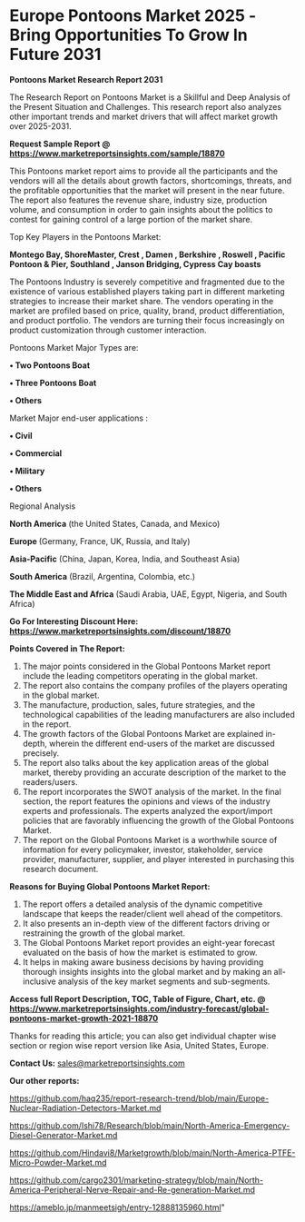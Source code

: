 # Europe Pontoons Market 2025 -Bring Opportunities To Grow In Future 2031

<strong>Pontoons Market Research Report 2031</strong>

The Research Report on Pontoons Market is a Skillful and Deep Analysis of the Present Situation and Challenges. This research report also analyzes other important trends and market drivers that will affect market growth over 2025-2031.

<strong>Request Sample Report @ <a href=https://www.marketreportsinsights.com/sample/18870>https://www.marketreportsinsights.com/sample/18870</a></strong>

This Pontoons market report aims to provide all the participants and the vendors will all the details about growth factors, shortcomings, threats, and the profitable opportunities that the market will present in the near future. The report also features the revenue share, industry size, production volume, and consumption in order to gain insights about the politics to contest for gaining control of a large portion of the market share.

Top Key Players in the Pontoons Market:

<strong>Montego Bay, ShoreMaster, Crest , Damen , Berkshire , Roswell , Pacific Pontoon & Pier, Southland , Janson Bridging, Cypress Cay boasts</strong>

The Pontoons Industry is severely competitive and fragmented due to the existence of various established players taking part in different marketing strategies to increase their market share. The vendors operating in the market are profiled based on price, quality, brand, product differentiation, and product portfolio. The vendors are turning their focus increasingly on product customization through customer interaction.

Pontoons Market Major Types are:

<strong>• Two Pontoons Boat

• Three Pontoons Boat

• Others</strong>

Market Major end-user applications :

<strong>• Civil

• Commercial

• Military

• Others</strong>

Regional Analysis

</u><strong><b>North America</b></strong> (the United States, Canada, and Mexico)

<strong><b>Europe </b></strong>(Germany, France, UK, Russia, and Italy)

<strong><b>Asia-Pacific</b></strong> (China, Japan, Korea, India, and Southeast Asia)

<strong><b>South America</b></strong> (Brazil, Argentina, Colombia, etc.)

<strong><b>The Middle East and Africa</b></strong> (Saudi Arabia, UAE, Egypt, Nigeria, and South Africa)

<strong>Go For Interesting Discount Here: <a href=https://www.marketreportsinsights.com/discount/18870>https://www.marketreportsinsights.com/discount/18870</a></strong>

<strong>Points Covered in The Report:</strong>
<ol>
  <li>The major points considered in the Global Pontoons Market report include the leading competitors operating in the global market.</li>
  <li>The report also contains the company profiles of the players operating in the global market.</li>
  <li>The manufacture, production, sales, future strategies, and the technological capabilities of the leading manufacturers are also included in the report.</li>
  <li>The growth factors of the Global Pontoons Market are explained in-depth, wherein the different end-users of the market are discussed precisely.</li>
  <li>The report also talks about the key application areas of the global market, thereby providing an accurate description of the market to the readers/users.</li>
  <li>The report incorporates the SWOT analysis of the market. In the final section, the report features the opinions and views of the industry experts and professionals. The experts analyzed the export/import policies that are favorably influencing the growth of the Global Pontoons Market.</li>
  <li>The report on the Global Pontoons Market is a worthwhile source of information for every policymaker, investor, stakeholder, service provider, manufacturer, supplier, and player interested in purchasing this research document.</li>
</ol>
<strong>Reasons for Buying Global Pontoons Market Report:</strong>

<ol>
  <li>The report offers a detailed analysis of the dynamic competitive landscape that keeps the reader/client well ahead of the competitors.</li>
  <li>It also presents an in-depth view of the different factors driving or restraining the growth of the global market.</li>
  <li>The Global Pontoons Market report provides an eight-year forecast evaluated on the basis of how the market is estimated to grow.</li>
  <li>It helps in making aware business decisions by having providing thorough insights insights into the global market and by making an all-inclusive analysis of the key market segments and sub-segments.</li>
</ol>
<strong>Access full Report Description, TOC, Table of Figure, Chart, etc. @ <a href=https://www.marketreportsinsights.com/industry-forecast/global-pontoons-market-growth-2021-18870>https://www.marketreportsinsights.com/industry-forecast/global-pontoons-market-growth-2021-18870</a></strong>


Thanks for reading this article; you can also get individual chapter wise section or region wise report version like Asia, United States, Europe.

<strong>Contact Us:</strong>
sales@marketreportsinsights.com

<strong>Our other reports:</strong>

<a href=https://github.com/haq235/report-research-trend/blob/main/Europe-Nuclear-Radiation-Detectors-Market.md>https://github.com/haq235/report-research-trend/blob/main/Europe-Nuclear-Radiation-Detectors-Market.md</a>

<a href=https://github.com/Ishi78/Research/blob/main/North-America-Emergency-Diesel-Generator-Market.md>https://github.com/Ishi78/Research/blob/main/North-America-Emergency-Diesel-Generator-Market.md</a>

<a href=https://github.com/Hindavi8/Marketgrowth/blob/main/North-America-PTFE-Micro-Powder-Market.md>https://github.com/Hindavi8/Marketgrowth/blob/main/North-America-PTFE-Micro-Powder-Market.md</a>

<a href=https://github.com/cargo2301/marketing-strategy/blob/main/North-America-Peripheral-Nerve-Repair-and-Re-generation-Market.md>https://github.com/cargo2301/marketing-strategy/blob/main/North-America-Peripheral-Nerve-Repair-and-Re-generation-Market.md</a>

<a href=https://ameblo.jp/manmeetsigh/entry-12888135960.html>https://ameblo.jp/manmeetsigh/entry-12888135960.html</a>"
